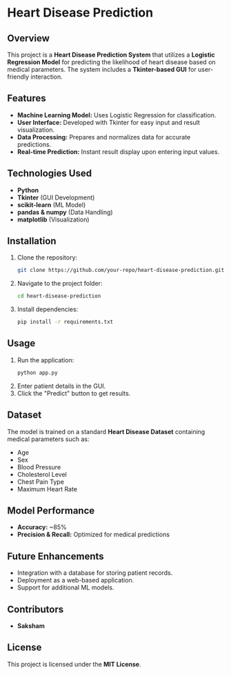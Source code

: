 # Heart Disease Prediction

## Overview
This project is a **Heart Disease Prediction System** that utilizes a **Logistic Regression Model** for predicting the likelihood of heart disease based on medical parameters. The system includes a **Tkinter-based GUI** for user-friendly interaction.

## Features
- **Machine Learning Model:** Uses Logistic Regression for classification.
- **User Interface:** Developed with Tkinter for easy input and result visualization.
- **Data Processing:** Prepares and normalizes data for accurate predictions.
- **Real-time Prediction:** Instant result display upon entering input values.

## Technologies Used
- **Python**
- **Tkinter** (GUI Development)
- **scikit-learn** (ML Model)
- **pandas & numpy** (Data Handling)
- **matplotlib** (Visualization)

## Installation
1. Clone the repository:
   ```bash
   git clone https://github.com/your-repo/heart-disease-prediction.git
   ```
2. Navigate to the project folder:
   ```bash
   cd heart-disease-prediction
   ```
3. Install dependencies:
   ```bash
   pip install -r requirements.txt
   ```

## Usage
1. Run the application:
   ```bash
   python app.py
   ```
2. Enter patient details in the GUI.
3. Click the "Predict" button to get results.

## Dataset
The model is trained on a standard **Heart Disease Dataset** containing medical parameters such as:
- Age
- Sex
- Blood Pressure
- Cholesterol Level
- Chest Pain Type
- Maximum Heart Rate

## Model Performance
- **Accuracy:** ~85%
- **Precision & Recall:** Optimized for medical predictions

## Future Enhancements
- Integration with a database for storing patient records.
- Deployment as a web-based application.
- Support for additional ML models.

## Contributors
- **Saksham**

## License
This project is licensed under the **MIT License**.

